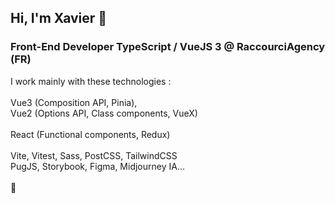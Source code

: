 
## Hi, I'm Xavier :wave:

### Front-End Developer TypeScript / VueJS 3 @ RaccourciAgency (FR)

I work mainly with these technologies : <br>
<br>
Vue3 (Composition API, Pinia),<br>
Vue2 (Options API, Class components, VueX)<br>
<br>
React (Functional components, Redux)<br>
<br>
Vite, Vitest, Sass, PostCSS, TailwindCSS<br>
PugJS, Storybook, Figma, Midjourney IA...<br>
<br>
💫
